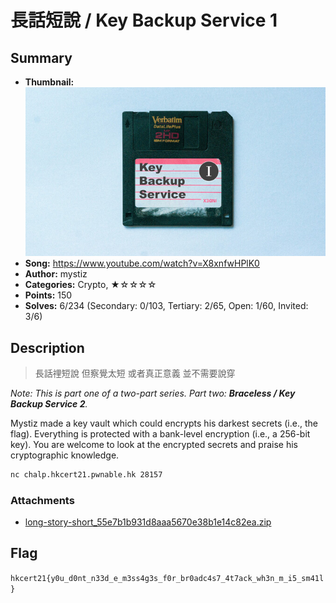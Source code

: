 長話短說 / Key Backup Service 1
===

## Summary

* **Thumbnail:** ![](thumbnail.jpg)
* **Song:** https://www.youtube.com/watch?v=X8xnfwHPlK0
* **Author:** mystiz
* **Categories:** Crypto, ★☆☆☆☆
* **Points:** 150
* **Solves:** 6/234 (Secondary: 0/103, Tertiary: 2/65, Open: 1/60, Invited: 3/6)

## Description

> 長話𥚃短說
> 但察覺太短
> 或者真正意義
> 並不需要說穿

_Note: This is part one of a two-part series. Part two: **Braceless / Key Backup Service 2**._

Mystiz made a key vault which could encrypts his darkest secrets (i.e., the flag). Everything is protected with a bank-level encryption (i.e., a 256-bit key). You are welcome to look at the encrypted secrets and praise his cryptographic knowledge.

```bash
nc chalp.hkcert21.pwnable.hk 28157
```

### Attachments

- [long-story-short_55e7b1b931d8aaa5670e38b1e14c82ea.zip](https://github.com/blackb6a/hkcert-ctf-2021-challenges/releases/download/v1.0.0/long-story-short_55e7b1b931d8aaa5670e38b1e14c82ea.zip)

## Flag

`hkcert21{y0u_d0nt_n33d_e_m3ss4g3s_f0r_br0adc4s7_4t7ack_wh3n_m_i5_sm41l}`
